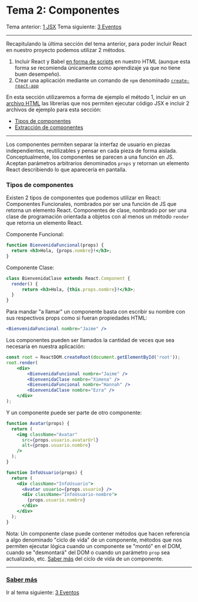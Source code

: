 # Tema 2: Componentes
Tema anterior: [1 JSX](./../01-jsx)
Tema siguiente: [3 Eventos](./../03-events)

---
Recapitulando la última sección del tema anterior, para poder incluir React en nuestro proyecto podemos utilizar 2 métodos.
1. Incluir React y Babel [en forma de scripts](https://es.reactjs.org/docs/add-react-to-a-website.html) en nuestro HTML (aunque esta forma se recomienda únicamente como aprendizaje ya que no tiene buen desempeño).
2. Crear una aplicación mediante un comando de `npm` denominado [`create-react-app`](https://es.reactjs.org/docs/create-a-new-react-app.html)

En esta sección utilizaremos a forma de ejemplo el método 1, incluir en un [archivo HTML](./index.html) las librerías que nos permiten ejecutar código JSX e incluir 2 archivos de ejemplo para esta sección:
- [Tipos de componentes](./01-tipos-componentes.jsx)
- [Extracción de componentes](./02-extraccion-componentes.jsx)

---
Los componentes permiten separar la interfaz de usuario en piezas independientes, reutilizables y pensar en cada pieza de forma aislada.
Conceptualmente, los componentes se parecen a una función en JS. Aceptan parámetros arbitrarios denominados `props` y retornan un elemento React describiendo lo que aparecería en pantalla.

### Tipos de componentes
Existen 2 tipos de componentes que podemos utilizar en React:
Componentes Funcionales, nombrados por ser una función de JS que retorna un elemento React.
Componentes de clase, nombrado por ser una clase de programación orientada a objetos con al menos un método `render` que retorna un elemento React.

Componente Funcional:
```jsx
function BienvenidaFuncional(props) {
  return <h3>Hola, {props.nombre}!</h3>;
}
```
Componente Clase:
```jsx
class BienvenidaClase extends React.Component {
  render() {
      return <h3>Hola, {this.props.nombre}!</h3>;
  }
}
```
Para mandar "a llamar" un componente basta con escribir su nombre con sus respectivos props como si fueran propiedades HTML:
```jsx
<BienvenidaFuncional nombre="Jaime" />
```

Los componentes pueden ser llamados la cantidad de veces que sea necesaria en nuestra aplicación:
```jsx
const root = ReactDOM.createRoot(document.getElementById('root'));
root.render(
	<div>
		<BienvenidaFuncional nombre="Jaime" />
		<BienvenidaClase nombre="Ximena" />
		<BienvenidaFuncional nombre="Hannah" />
		<BienvenidaClase nombre="Ezra" />
	</div>
);
```
Y un componente puede ser parte de otro componente:
```jsx
function Avatar(props) {
  return (
    <img className="Avatar"
      src={props.usuario.avatarUrl}
      alt={props.usuario.nombre}
    />
  );
}

function InfoUsuario(props) {
  return (
    <div className="InfoUsuario">
      <Avatar usuario={props.usuario} />
      <div className="InfoUsuario-nombre">
        {props.usuario.nombre}
      </div>
    </div>
  );
}
```

Nota: Un componente clase puede contener métodos que hacen referencia a algo denominado "ciclo de vida" de un componente, métodos que nos permiten ejecutar lógica cuando un componente se "montó" en el DOM, cuando se "desmontará" del DOM o cuando un parámetro `prop` sea actualizado, etc.
[Saber más](https://es.reactjs.org/docs/state-and-lifecycle.html#adding-lifecycle-methods-to-a-class) del ciclo de vida de un componente.

---
### [Saber más](https://es.reactjs.org/docs/components-and-props.html)
Ir al tema siguiente: [3 Eventos](./../03-events)
